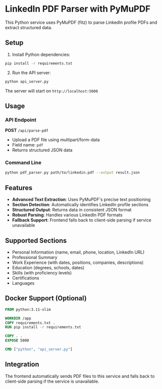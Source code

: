 # LinkedIn PDF Parser with PyMuPDF

This Python service uses PyMuPDF (fitz) to parse LinkedIn profile PDFs and extract structured data.

## Setup

1. Install Python dependencies:
```bash
pip install -r requirements.txt
```

2. Run the API server:
```bash
python api_server.py
```

The server will start on `http://localhost:5000`

## Usage

### API Endpoint

**POST** `/api/parse-pdf`
- Upload a PDF file using multipart/form-data
- Field name: `pdf`
- Returns structured JSON data

### Command Line

```bash
python pdf_parser.py path/to/linkedin.pdf --output result.json
```

## Features

- **Advanced Text Extraction**: Uses PyMuPDF's precise text positioning
- **Section Detection**: Automatically identifies LinkedIn profile sections
- **Structured Output**: Returns data in consistent JSON format
- **Robust Parsing**: Handles various LinkedIn PDF formats
- **Fallback Support**: Frontend falls back to client-side parsing if service unavailable

## Supported Sections

- Personal Information (name, email, phone, location, LinkedIn URL)
- Professional Summary
- Work Experience (with dates, positions, companies, descriptions)
- Education (degrees, schools, dates)
- Skills (with proficiency levels)
- Certifications
- Languages

## Docker Support (Optional)

```dockerfile
FROM python:3.11-slim

WORKDIR /app
COPY requirements.txt .
RUN pip install -r requirements.txt

COPY . .
EXPOSE 5000

CMD ["python", "api_server.py"]
```

## Integration

The frontend automatically sends PDF files to this service and falls back to client-side parsing if the service is unavailable.